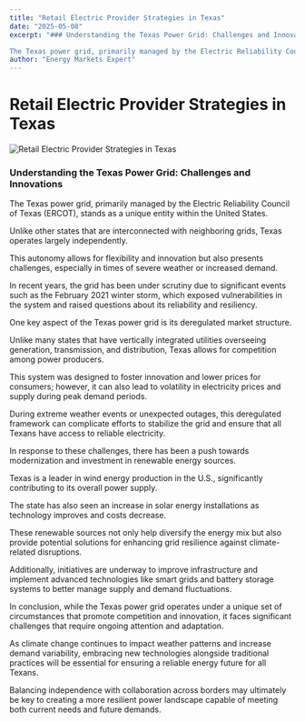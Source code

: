 ```yaml
---
title: "Retail Electric Provider Strategies in Texas"
date: "2025-05-08"
excerpt: "### Understanding the Texas Power Grid: Challenges and Innovations

The Texas power grid, primarily managed by the Electric Reliability Council of ..."
author: "Energy Markets Expert"
---
```


# Retail Electric Provider Strategies in Texas

![Retail Electric Provider Strategies in Texas](https://cdk-hnb659fds-assets-039612890387-eu-west-1.s3.eu-west-1.amazonaws.com/Retail-Electric-Provider-Strategies-in-Texas.jpg)

### Understanding the Texas Power Grid: Challenges and Innovations

The Texas power grid, primarily managed by the Electric Reliability Council of Texas (ERCOT), stands as a unique entity within the United States.

Unlike other states that are interconnected with neighboring grids, Texas operates largely independently.

This autonomy allows for flexibility and innovation but also presents challenges, especially in times of severe weather or increased demand.

In recent years, the grid has been under scrutiny due to significant events such as the February 2021 winter storm, which exposed vulnerabilities in the system and raised questions about its reliability and resiliency.

One key aspect of the Texas power grid is its deregulated market structure.

Unlike many states that have vertically integrated utilities overseeing generation, transmission, and distribution, Texas allows for competition among power producers.

This system was designed to foster innovation and lower prices for consumers; however, it can also lead to volatility in electricity prices and supply during peak demand periods.

During extreme weather events or unexpected outages, this deregulated framework can complicate efforts to stabilize the grid and ensure that all Texans have access to reliable electricity.

In response to these challenges, there has been a push towards modernization and investment in renewable energy sources.

Texas is a leader in wind energy production in the U.S., significantly contributing to its overall power supply.

The state has also seen an increase in solar energy installations as technology improves and costs decrease.

These renewable sources not only help diversify the energy mix but also provide potential solutions for enhancing grid resilience against climate-related disruptions.

Additionally, initiatives are underway to improve infrastructure and implement advanced technologies like smart grids and battery storage systems to better manage supply and demand fluctuations.

In conclusion, while the Texas power grid operates under a unique set of circumstances that promote competition and innovation, it faces significant challenges that require ongoing attention and adaptation.

As climate change continues to impact weather patterns and increase demand variability, embracing new technologies alongside traditional practices will be essential for ensuring a reliable energy future for all Texans.

Balancing independence with collaboration across borders may ultimately be key to creating a more resilient power landscape capable of meeting both current needs and future demands.